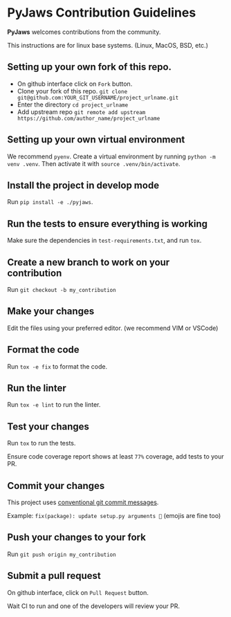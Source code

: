 # PyJaws Contribution Guidelines

**PyJaws** welcomes contributions from the community.

This instructions are for linux base systems. (Linux, MacOS, BSD, etc.)
## Setting up your own fork of this repo.

- On github interface click on `Fork` button.
- Clone your fork of this repo. `git clone git@github.com:YOUR_GIT_USERNAME/project_urlname.git`
- Enter the directory `cd project_urlname`
- Add upstream repo `git remote add upstream https://github.com/author_name/project_urlname`

## Setting up your own virtual environment

We recommend `pyenv`.
Create a virtual environment by running `python -m venv .venv`.
Then activate it with `source .venv/bin/activate`.

## Install the project in develop mode

Run `pip install -e ./pyjaws`.

## Run the tests to ensure everything is working

Make sure the dependencies in `test-requirements.txt`, and run `tox`.

## Create a new branch to work on your contribution

Run `git checkout -b my_contribution`

## Make your changes

Edit the files using your preferred editor. (we recommend VIM or VSCode)

## Format the code

Run `tox -e fix` to format the code.

## Run the linter

Run `tox -e lint` to run the linter.

## Test your changes

Run `tox` to run the tests.

Ensure code coverage report shows at least `77%` coverage, add tests to your PR.

## Commit your changes

This project uses [conventional git commit messages](https://www.conventionalcommits.org/en/v1.0.0/).

Example: `fix(package): update setup.py arguments 🎉` (emojis are fine too)

## Push your changes to your fork

Run `git push origin my_contribution`

## Submit a pull request

On github interface, click on `Pull Request` button.

Wait CI to run and one of the developers will review your PR.